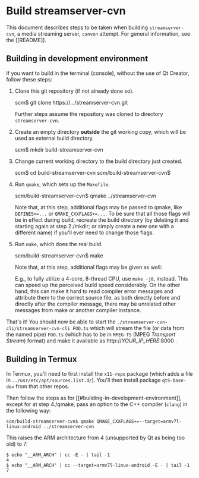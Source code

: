 # Build streamserver-cvn

This document describes steps to be taken when building `streamserver-cvn`,
a media streaming server, `canvon` attempt. For general information,
see the [[README]].


## Building in development environment

If you want to build in the terminal (console),
without the use of Qt Creator, follow these steps:

1. Clone this git repository (if not already done so).

    scm$ git clone https://.../streamserver-cvn.git

   Further steps assume the repository was
   cloned to directory `streamserver-cvn`.

2. Create an empty directory **outside** the git working copy,
   which will be used as external build directory.

    scm$ mkdir build-streamserver-cvn

3. Change current working directory to the build directory just created.

    scm$ cd build-streamserver-cvn
    scm/build-streamserver-cvn$

4. Run `qmake`, which sets up the `Makefile`.

    scm/build-streamserver-cvn$ qmake ../streamserver-cvn

   Note that, at this step, additional flags may be passed to qmake,
   like `DEFINES+=...` or `QMAKE_CXXFLAGS+=...`.
   To be sure that all those flags will be in effect during build,
   recreate the build directory (by deleting it and starting again
   at step 2./mkdir; or simply create a new one with a different name)
   if you'll ever need to change those flags.

5. Run `make`, which does the real build.

    scm/build-streamserver-cvn$ make

   Note that, at this step, additional flags may be given as well:

   E.g., to fully utilize a 4-core, 8-thread CPU, use `make -j8`, instead.
   This can speed up the perceived build speed considerably.
   On the other hand, this can make it hard to read compiler error messages
   and attribute them to the correct source file, as both directly before
   and directly after the compiler message, there may be unrelated
   other messages from make or another compiler instance.

That's it! You should now be able to
start the `./streamserver-cvn-cli/streamserver-cvn-cli FOO.ts`
which will stream the file (or data from the named pipe) `FOO.ts`
(which has to be in `MPEG-TS` (MPEG *Transport Stream*) format)
and make it available as http://_YOUR\_IP\_HERE_:8000 .


## Building in Termux

In Termux, you'll need to first install the `x11-repo` package
(which adds a file in `../usr/etc/apt/sources.list.d/`).
You'll then install package `qt5-base-dev` from that other repos.

Then follow the steps as for [[#building-in-development-environment]],
except for at step 4./qmake, pass an option to the C++ compiler (`clang`)
in the following way:

    scm/build-streamserver-cvn$ qmake QMAKE_CXXFLAGS+=--target=armv7l-linux-android ../streamserver-cvn

This raises the ARM architecture from 4 (unsupported by Qt as being
too old) to 7:

    $ echo "__ARM_ARCH" | cc -E - | tail -1
    4
    $ echo "__ARM_ARCH" | cc --target=armv7l-linux-android -E - | tail -1
    7

